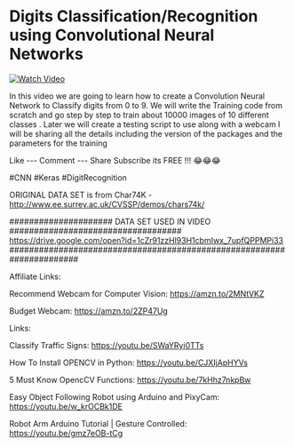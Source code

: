 # Digits Classification/Recognition using Convolutional Neural Networks

[![Watch Video](https://github.com/murtazahassan/OCR_CNN/blob/master/OCR%20CNN.png)](https://youtu.be/y1ZrOs9s2QA)

In this video we are going to learn how to create a Convolution Neural Network to Classify digits from 0 to 9. We will write the Training code from scratch and go step by step to train about 10000 images of 10 different classes . Later we will create a testing script to use along with a webcam 
I will be sharing all the details including the version of the packages and the parameters for the training

Like --- Comment --- Share 
Subscribe its FREE !!! 😂😂😂

#CNN
#Keras 
#DigitRecognition

ORIGINAL DATA SET is from Char74K -   http://www.ee.surrey.ac.uk/CVSSP/demos/chars74k/

##################### DATA SET USED IN VIDEO ###################################
https://drive.google.com/open?id=1cZr91zzHl93H1cbmIwx_7upfQPPMPi33
######################################################################



Affiliate Links:

Recommend Webcam for Computer Vision:
https://amzn.to/2MNtVKZ

Budget Webcam:
https://amzn.to/2ZP47Ug


Links:

Classify Traffic Signs: https://youtu.be/SWaYRyi0TTs

How To Install OPENCV in Python:
https://youtu.be/CJXIjApHYVs

5 Must Know OpencCV Functions:
https://youtu.be/7kHhz7nkpBw

Easy Object Following Robot using Arduino and PixyCam:
https://youtu.be/w_krOCBk1DE

Robot Arm Arduino Tutorial | Gesture Controlled:
https://youtu.be/gmz7eOB-tCg
